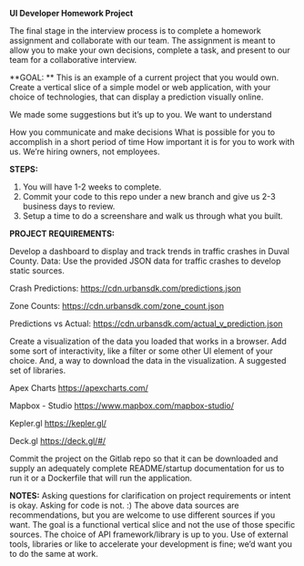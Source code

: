 **UI Developer Homework Project**

The final stage in the interview process is to complete a homework assignment and collaborate with our team. The assignment is meant to allow you to make your own decisions, complete a task, and present to our team for a collaborative interview.

**GOAL: ** This is an example of a current project that you would own. Create a vertical slice of a simple model or web application, with your choice of technologies, that can display a prediction visually online.

We made some suggestions but it’s up to you. We want to understand

How you communicate and make decisions What is possible for you to accomplish in a short period of time How important it is for you to work with us. We’re hiring owners, not employees.

**STEPS:**

1. You will have 1-2 weeks to complete.
2. Commit your code to this repo under a new branch and give us 2-3 business days to review.
3. Setup a time to do a screenshare and walk us through what you built.

**PROJECT REQUIREMENTS:**

Develop a dashboard to display and track trends in traffic crashes in Duval County. Data: Use the provided JSON data for traffic crashes to develop static sources.

Crash Predictions: https://cdn.urbansdk.com/predictions.json

Zone Counts: https://cdn.urbansdk.com/zone_count.json

Predictions vs Actual: https://cdn.urbansdk.com/actual_v_prediction.json

Create a visualization of the data you loaded that works in a browser. Add some sort of interactivity, like a filter or some other UI element of your choice. And, a way to download the data in the visualization. A suggested set of libraries.

Apex Charts https://apexcharts.com/

Mapbox - Studio https://www.mapbox.com/mapbox-studio/

Kepler.gl https://kepler.gl/

Deck.gl https://deck.gl/#/

Commit the project on the Gitlab repo so that it can be downloaded and supply an adequately complete README/startup documentation for us to run it or a Dockerfile that will run the application.

**NOTES:** Asking questions for clarification on project requirements or intent is okay. Asking for code is not. :) The above data sources are recommendations, but you are welcome to use different sources if you want. The goal is a functional vertical slice and not the use of those specific sources. The choice of API framework/library is up to you. Use of external tools, libraries or like to accelerate your development is fine; we’d want you to do the same at work.
